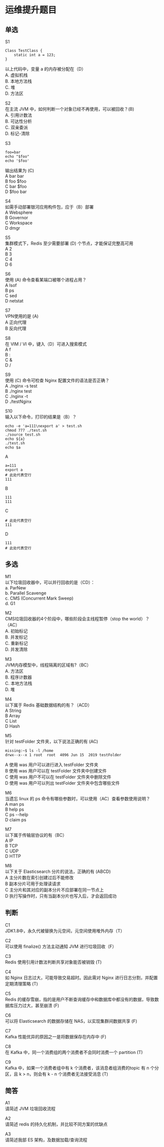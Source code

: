 # 运维提升题目

## 单选

S1

```
Class TestClass {
	static int a = 123;
}
```

以上代码中，变量 a 的内存被分配在（D）  
A. 虚拟机栈  
B. 本地方法栈  
C. 堆  
D. 方法区

S2  
在主流 JVM 中，如何判断一个对象已经不再使用，可以被回收？(B)  
A. 引用计数法  
B. 可达性分析  
C. 双亲委派  
D. 标记-清除

S3

```
foo=bar
echo "$foo"
echo '$foo'
```

输出结果为 (C)  
A bar bar  
B foo $foo  
C bar $foo  
D $foo bar

S4  
如需手动部署银河应用构件包，应于（B）部署  
A Websphere  
B Governor  
C Workspace  
D dmgr

S5  
集群模式下，Redis 至少需要部署 (D) 个节点，才能保证完整高可用  
A 2  
B 3  
C 4  
D 6

S6  
使用 (A) 命令查看某端口被哪个进程占用？  
A lsof  
B ps  
C sed  
D netstat

S7  
VPN使用的是 (A)  
A 正向代理  
B 反向代理

S8  
在 VIM / VI 中，键入（D）可进入搜索模式  
A f  
B :  
C &  
D /

S9  
使用 (C) 命令可检查 Nginx 配置文件的语法是否正确？  
A ./nginx -s test  
B ./nginx test  
C ./nginx -t  
D ./testNginx

S10  
输入以下命令，打印的结果是（B）？

```
echo -e 'a=111\nexport a' > test.sh
chmod 777 ./test.sh
./source test.sh
echo ${a}
./test.sh
echo $a
```

A

```
a=111
export a
# 此处代表空行
111
```

B

```
111
111
```

C

```
# 此处代表空行
111
```

D

```
111
# 此处代表空行
```

## 多选

M1  
以下垃圾回收器中，可以并行回收的是（CD）：  
a. ParNew  
b. Parallel Scavenge  
c. CMS (Concurrent Mark Sweep)  
d. G1

M2  
CMS垃圾回收器的4个阶段中，哪些阶段会主线程暂停（stop the world）？（AC）  
A. 初始标记  
B. 并发标记  
C. 重新标记  
D. 并发清除

M3  
JVM内存模型中，线程隔离的区域有?（BC）  
A. 方法区  
B. 程序计数器  
C. 本地方法栈  
D. 堆

M4  
以下属于 Redis 基础数据结构的有？（ACD）  
A String  
B Array  
C List  
D Hash

M5  
针对 testFolder 文件夹，以下说法正确的有 (AC)

```
missing:~$ ls -l /home
drwx--x--x 1 root  root  4096 Jun 15  2019 testFolder
```

A 使用 was 用户可以进行进入 testFolder 文件夹  
B 使用 was 用户可以在 testFolder 文件夹中创建文件  
C 使用 was 用户不可以在 testFolder 文件夹中删除文件  
D 使用 was 用户可以列出 testFolder 文件夹中包含哪些文件

M6  
当遗忘 linux 的 ps 命令有哪些参数时，可以使用（AC）查看参数使用说明？  
A man ps  
B help ps  
C ps --help  
D claim ps

M7  
以下属于传输层协议的有（BC）  
A IP  
B TCP  
C UDP  
D HTTP

M8  
以下关于 Elasticsearch 分片的说法，正确的有 (ABCD)  
A 主分片数在索引创建过后不能修改  
B 副本分片可用于处理读请求  
C 主分片和其对应的副本分片不应部署在同一节点上  
D 执行写操作时，只有当副本分片也写入后，才会返回成功

## 判断

C1  
JDK1.8中，永久代被替换为元空间，元空间使用堆外内存（T）

C2  
可以使用 finalize() 方法主动通知 JVM 进行垃圾回收（F）

C3  
Redis 使用引用计数法判断共享对象能否被销毁 (T)

C4  
如 Nginx 日志过大，可能导致交易超时。因此需对 Nginx 进行日志分割，并配置定期清理策略 (T)

C5  
Redis 的缓存雪崩，指的是用户不断查询缓存中和数据库中都没有的数据，导致数据库压力过大，甚至崩溃 (F)

C6  
可以将 Elasticsearch 的数据存储在 NAS，以实现集群间数据共享 (F)

C7  
Kafka 性能优异的原因之一是将数据保存在内存中 (F)

C8  
在 Kafka 中，同一个消费组的两个消费者不会同时消费一个 partition (T)

C9  
Kafka 中，如果一个消费者组中有 k 个消费者，该消息者组消费的topic 有 n 个分区，且 k > n，则会有 k - n 个消费者无法接受消息 (T)

## 简答

A1  
请简述 JVM 垃圾回收流程

A2  
请简述 redis 的持久化机制，并比较不同方案的优缺点

A3  
请简述我部 ES 架构，及数据加载/查询流程